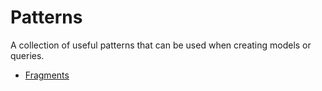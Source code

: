 # Patterns

A collection of useful patterns that can be used when creating models or queries.

* [Fragments](Fragments.md)